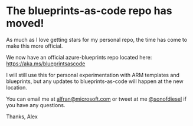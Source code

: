 <!-- 
Version 1.0 
Last edited: 4-1-19
-->
# The blueprints-as-code repo has moved!

As much as I love getting stars for my personal repo, the time has come to make this more official. 

We now have an official azure-blueprints repo located here: https://aka.ms/blueprintsascode

I will still use this for personal experimentation with ARM templates and blueprints, but any updates to blueprints-as-code will happen at the new location.

You can email me at alfran@microsoft.com or tweet at me [@sonofdiesel](https://twitter.com/sonofdiesel) if you have any questions.

Thanks,
Alex
